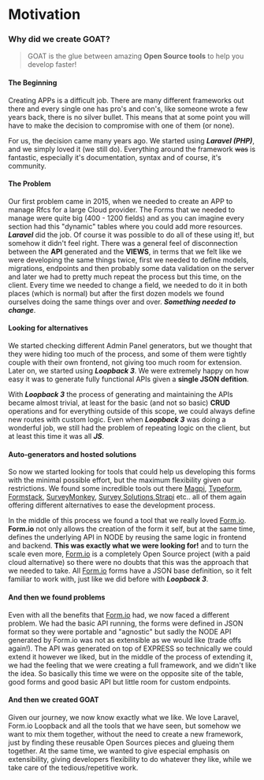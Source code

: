 # Motivation

### Why did we create GOAT?

> GOAT is the glue between amazing **Open Source tools** to help you develop faster!

#### The Beginning

Creating APPs is a difficult job. There are many different frameworks out there and every single one has pro's and con's, like someone wrote a few years back, there is no silver bullet. This means that at some point you will have to make the decision to compromise with one of them (or none).

For us, the decision came many years ago. We started using **_Laravel (PHP)_**, and we simply loved it (we still do). Everything around the framework ~~was~~ is fantastic, especially it's documentation, syntax and of course, it's community.

#### The Problem

Our first problem came in 2015, when we needed to create an APP to manage Rfcs for a large Cloud provider. The Forms that we needed to manage were quite big (400 - 1200 fields) and as you can imagine every section had this "dynamic" tables where you could add more resources. **_Laravel_** did the job. Of course it was possible to do all of these using it!, but somehow it didn't feel right. There was a general feel of disconnection between the **API** generated and the **VIEWS**, in terms that we felt like we were developing the same things twice, first we needed to define models, migrations, endpoints and then probably some data validation on the server and later we had to pretty much repeat the process but this time, on the client. Every time we needed to change a field, we needed to do it in both places (which is normal) but after the first dozen models we found ourselves doing the same things over and over. **_Something needed to change_**.

#### Looking for alternatives

We started checking different Admin Panel generators, but we thought that they were hiding too much of the process, and some of them were tightly couple with their own frontend, not giving too much room for extension. Later on, we started using **_Loopback 3_**. We were extremely happy on how easy it was to generate fully functional APIs given a **single JSON defition**.

With **_Loopback 3_** the process of generating and maintaining the APIs became almost trivial, at least for the basic (and not so basic) **CRUD** operations and for everything outside of this scope, we could always define new routes with custom logic. Even when **_Loopback 3_** was doing a wonderful job, we still had the problem of repeating logic on the client, but at least this time it was all **_JS_**.

#### Auto-generators and hosted solutions

So now we started looking for tools that could help us developing this forms with the minimal possible effort, but the maximum flexibility given our restrictions. We found some incredible tools out there [Magpi](https://home.magpi.com/), [Typeform](https://www.typeform.com/), [Formstack](https://www.formstack.com), [SurveyMonkey](https://surveymonkey.com), [Survey Solutions](https://mysurvey.solutions/),[Strapi](https://strapi.io/) etc.. all of them again offering different alternatives to ease the development process.

In the middle of this process we found a tool that we really loved [Form.io]("https://www.form.io/"). **Form.io** not only allows the creation of the form it self, but at the same time, defines the underlying API in NODE by reusing the same logic in frontend and backend. **This was exactly what we were looking for!** and to turn the scale even more, [Form.io]("https://www.form.io/") is a completely Open Source project (with a paid cloud alternative) so there were no doubts that this was the approach that we needed to take. All [Form.io]("https://www.form.io/") forms have a JSON base definition, so it felt familiar to work with, just like we did before with **_Loopback 3_**.

#### And then we found problems

Even with all the benefits that [Form.io]("https://www.form.io/") had, we now faced a different problem. We had the basic API running, the forms were defined in JSON format so they were portable and "agnostic" but sadly the NODE API generated by Form.io was not as extensible as we would like (trade offs again!). The API was generated on top of EXPRESS so technically we could extend it however we liked, but in the middle of the process of extending it, we had the feeling that we were creating a full framework, and we didn't like the idea. So basically this time we were on the opposite site of the table, good forms and good basic API but little room for custom endpoints.

#### And then we created GOAT

Given our journey, we now know exactly what we like. We love Laravel, Form.io Loopback and all the tools that we have seen, but somehow we want to mix them together, without the need to create a new framework, just by finding these reusable Open Sources pieces and glueing them together.
At the same time, we wanted to give especial emphasis on extensibility, giving developers flexibility to do whatever they like, while we take care of the tedious/repetitive work.
